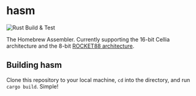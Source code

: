 # hasm

![Rust Build & Test](https://github.com/AshtonSnapp/hasm/actions/workflows/rust.yml/badge.svg)

The Homebrew Assembler. Currently supporting the 16-bit Cellia architecture and the 8-bit [ROCKET88 architecture](https://github.com/SlithyMatt/rocket88/).

## Building hasm

Clone this repository to your local machine, `cd` into the directory, and run `cargo build`. Simple!
